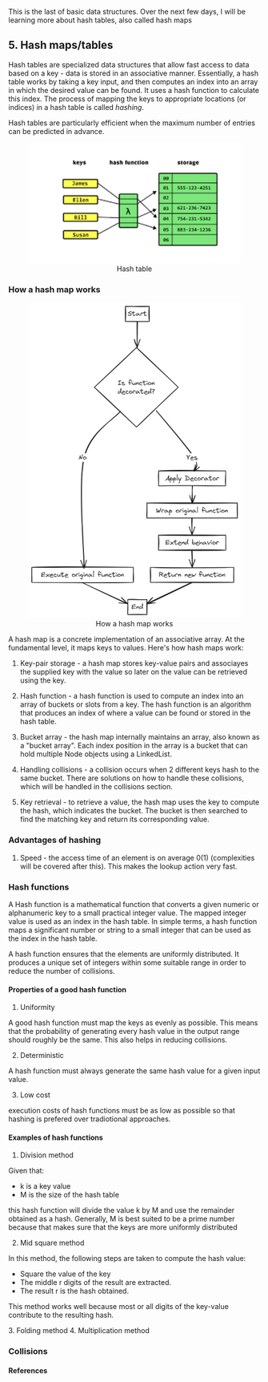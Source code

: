 <p>This is the last of basic data structures. Over the next few days, I will be learning more about hash tables, also called hash maps</p>

## 5. Hash maps/tables
<p>Hash tables are specialized data structures that allow fast access to data based on a key - data is stored in an associative manner. Essentially, a hash table works by taking a key input, and then computes an index into an array in which the desired value can be found. It uses a hash function to calculate this index. The process of mapping the keys to appropriate locations (or indices) in a hash table is called <i>hashing</i>.</p>

<p>Hash tables are particularly efficient when the maximum number of entries can be predicted in advance.</p>

<figure>
    <img src="../assets/hash-table.png" alt="hash table" style="width:100%; height:50%">
    <figcaption align="center">Hash table</figcaption>
</figure>

### How a hash map works

<figure>
    <img src="../assets/hashmap_work.png" alt="hash table" style="width:100%; height:50%">
    <figcaption align="center">How a hash map works</figcaption>
</figure>

<p>A hash map is a concrete implementation of an associative array. At the fundamental level, it maps keys to values. Here's how hash maps work:</p>

1. Key-pair storage - a hash map stores key-value pairs and associayes the supplied key with the value so later on the value can be retrieved using the key.

2. Hash function - a hash function is used to compute an index into an array of buckets or slots from a key. The hash function is an algorithm that produces an index of where a value can be found or stored in the hash table.

3. Bucket array - the hash map internally maintains an array, also known as a "bucket array". Each index position in the array is a bucket that can hold multiple Node objects using a LinkedList.

4. Handling collisions - a collision occurs when 2 different keys hash to the same bucket. There are solutions on how to handle these collisions, which will be handled in the collisions section.

5. Key retrieval - to retrieve a value, the hash map uses the key to compute the hash, which indicates the bucket. The bucket is then searched to find the matching key and return its corresponding value.

### Advantages of hashing
1. Speed - the access time of an element is on average 0(1) (complexities will be covered after this). This makes the lookup action very fast.

### Hash functions
<p>A Hash function is a mathematical function that converts a given numeric or alphanumeric key to a small practical integer value. The mapped integer value is used as an index in the hash table. In simple terms, a hash function maps a significant number or string to a small integer that can be used as the index in the hash table.</p>

<p>A hash function ensures that the elements are uniformly distributed. It produces a unique set of integers within some suitable range in order to reduce the number of collisions.</p>

#### Properties of a good hash function
1. Uniformity
<p>A good hash function must map the keys as evenly as possible. This means that the probability of generating every hash value in the output range should roughly be the same. This also helps in reducing collisions.</P>

2. Deterministic
<p>A hash function must always generate the same hash value for a given input value.</p>

3. Low cost
<p>execution costs of hash functions must be as low as possible so that hashing is prefered over tradiotional approaches.</p>

#### Examples of hash functions
1. Division method
<p>

Given that:
- k is a key value
- M is the size of the hash table

this hash function will divide the value k by M and use the remainder obtained as a hash. Generally, M is best suited to be a prime number because that makes sure that the keys are more uniformly distributed
</p>

2. Mid square method
<p>
In this method, the following steps are taken to compute the hash value:

- Square the value of the key
- The middle r digits of the result are extracted.
- The result r is the hash obtained.

This method works well because most or all digits of the key-value contribute to the resulting hash.
</p>
3. Folding method
4. Multiplication method 

### Collisions

#### References